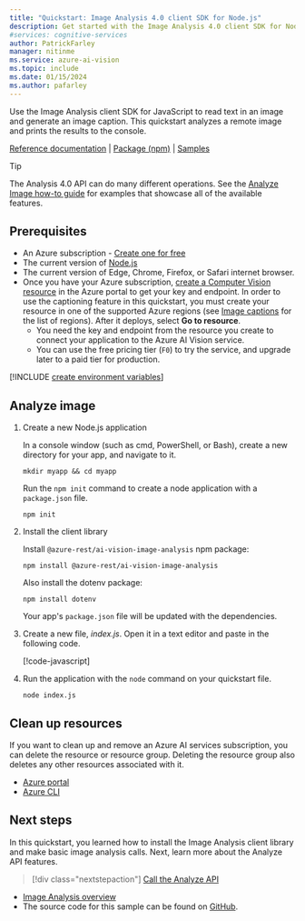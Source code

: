 ```yaml
---
title: "Quickstart: Image Analysis 4.0 client SDK for Node.js"
description: Get started with the Image Analysis 4.0 client SDK for Node.js with this quickstart
#services: cognitive-services
author: PatrickFarley
manager: nitinme
ms.service: azure-ai-vision
ms.topic: include
ms.date: 01/15/2024
ms.author: pafarley
---
```


<a name="HOLTop"></a>

Use the Image Analysis client SDK for JavaScript to read text in an image and generate an image caption. This quickstart analyzes a remote image and prints the results to the console.

[Reference documentation](https://aka.ms/azsdk/image-analysis/ref-docs/js) | [Package (npm)](https://aka.ms/azsdk/image-analysis/package/npm) | [Samples](https://aka.ms/azsdk/image-analysis/samples/js)

> [!TIP]
> The Analysis 4.0 API can do many different operations. See the [Analyze Image how-to guide](../../how-to/call-analyze-image-40.md) for examples that showcase all of the available features.

## Prerequisites

* An Azure subscription - [Create one for free](https://azure.microsoft.com/free/cognitive-services/)
* The current version of [Node.js](https://nodejs.org/)
* The current version of Edge, Chrome, Firefox, or Safari internet browser.
* Once you have your Azure subscription, <a href="https://portal.azure.com/#create/Microsoft.CognitiveServicesComputerVision"  title="create a Computer Vision resource"  target="_blank">create a Computer Vision resource</a> in the Azure portal to get your key and endpoint. In order to use the captioning feature in this quickstart, you must create your resource in one of the supported Azure regions (see [Image captions](/azure/ai-services/computer-vision/concept-describe-images-40) for the list of regions). After it deploys, select **Go to resource**.
    * You need the key and endpoint from the resource you create to connect your application to the Azure AI Vision service.
    * You can use the free pricing tier (`F0`) to try the service, and upgrade later to a paid tier for production.


[!INCLUDE [create environment variables](../environment-variables.md)]


## Analyze image

1. Create a new Node.js application

    In a console window (such as cmd, PowerShell, or Bash), create a new directory for your app, and navigate to it.

    ```console
    mkdir myapp && cd myapp
    ```

    Run the `npm init` command to create a node application with a `package.json` file.

    ```console
    npm init
    ```

1. Install the client library

    Install `@azure-rest/ai-vision-image-analysis` npm package:

    ```console
    npm install @azure-rest/ai-vision-image-analysis
    ```

    Also install the dotenv package:

    ```console
    npm install dotenv
    ```

    Your app's `package.json` file will be updated with the dependencies.

1. Create a new file, *index.js*. Open it in a text editor and paste in the following code.

   [!code-javascript[](~/cognitive-services-quickstart-code/javascript/ComputerVision/4-0/quickstart.js?name=snippet_single)]

1. Run the application with the `node` command on your quickstart file.

   ```console
   node index.js
   ```

<!-- tbd output-->


## Clean up resources

If you want to clean up and remove an Azure AI services subscription, you can delete the resource or resource group. Deleting the resource group also deletes any other resources associated with it.

* [Azure portal](../../../multi-service-resource.md?pivots=azportal#clean-up-resources)
* [Azure CLI](../../../multi-service-resource.md?pivots=azcli#clean-up-resources)

## Next steps

In this quickstart, you learned how to install the Image Analysis client library and make basic image analysis calls. Next, learn more about the Analyze API features.

> [!div class="nextstepaction"]
>[Call the Analyze API](../../how-to/call-analyze-image.md)

* [Image Analysis overview](../../overview-image-analysis.md)
* The source code for this sample can be found on [GitHub](https://aka.ms/azsdk/image-analysis/samples/js).
